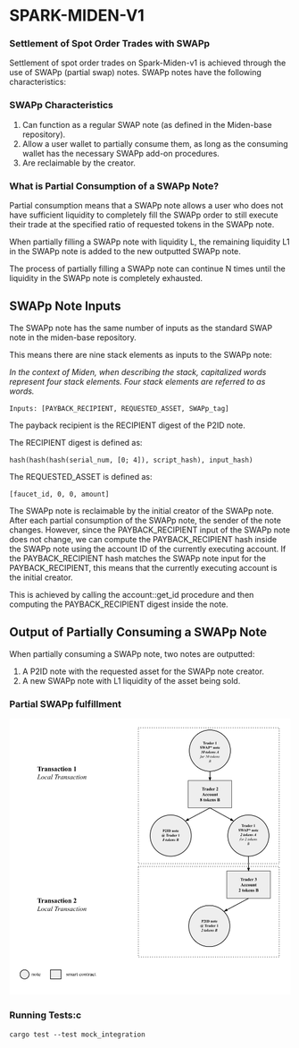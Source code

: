 # SPARK-MIDEN-V1

### Settlement of Spot Order Trades with SWAPp

Settlement of spot order trades on Spark-Miden-v1 is achieved through the use of SWAPp (partial swap) notes. SWAPp notes have the following characteristics:

### SWAPp Characteristics
1. Can function as a regular SWAP note (as defined in the Miden-base repository).
2. Allow a user wallet to partially consume them, as long as the consuming wallet has the necessary SWAPp add-on procedures.
3. Are reclaimable by the creator.

### What is Partial Consumption of a SWAPp Note?

Partial consumption means that a SWAPp note allows a user who does not have sufficient liquidity to completely fill the SWAPp order to still execute their trade at the specified ratio of requested tokens in the SWAPp note. 

When partially filling a SWAPp note with liquidity L, the remaining liquidity L1 in the SWAPp note is added to the new outputted SWAPp note.

The process of partially filling a SWAPp note can continue N times until the liquidity in the SWAPp note is completely exhausted.

## SWAPp Note Inputs

The SWAPp note has the same number of inputs as the standard SWAP note in the miden-base repository.

This means there are nine stack elements as inputs to the SWAPp note:

*In the context of Miden, when describing the stack, capitalized words represent four stack elements. Four stack elements are referred to as words.*

```
Inputs: [PAYBACK_RECIPIENT, REQUESTED_ASSET, SWAPp_tag]
```

The payback recipient is the RECIPIENT digest of the P2ID note.

The RECIPIENT digest is defined as:

```
hash(hash(hash(serial_num, [0; 4]), script_hash), input_hash)
```

The REQUESTED_ASSET is defined as:
```
[faucet_id, 0, 0, amount]
```


The SWAPp note is reclaimable by the initial creator of the SWAPp note. After each partial consumption of the SWAPp note, the sender of the note changes. However, since the PAYBACK_RECIPIENT input of the SWAPp note does not change, we can compute the PAYBACK_RECIPIENT hash inside the SWAPp note using the account ID of the currently executing account. If the PAYBACK_RECIPIENT hash matches the SWAPp note input for the PAYBACK_RECIPIENT, this means that the currently executing account is the initial creator.

This is achieved by calling the account::get_id procedure and then computing the PAYBACK_RECIPIENT digest inside the note.


## Output of Partially Consuming a SWAPp Note

When partially consuming a SWAPp note, two notes are outputted:
1. A P2ID note with the requested asset for the SWAPp note creator.
2. A new SWAPp note with L1 liquidity of the asset being sold.

### Partial SWAPp fulfillment
![alt text](./docs/PartialFillSWAPp.svg)

### Running Tests:c
```
cargo test --test mock_integration
```
